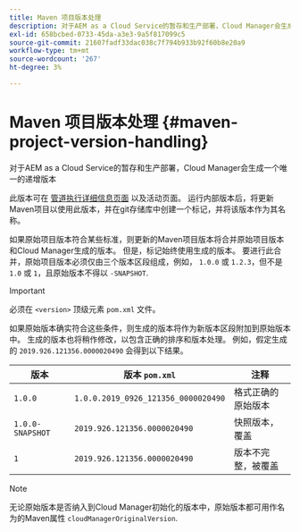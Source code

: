 ```yaml
---
title: Maven 项目版本处理
description: 对于AEM as a Cloud Service的暂存和生产部署，Cloud Manager会生成一个唯一的递增版本。
exl-id: 658bcbed-0733-45da-a3e3-9a5f817099c5
source-git-commit: 21607fadf33dac038c7f794b933b92f60b8e20a9
workflow-type: tm+mt
source-wordcount: '267'
ht-degree: 3%

---
```



# Maven 项目版本处理 {#maven-project-version-handling}

对于AEM as a Cloud Service的暂存和生产部署，Cloud Manager会生成一个唯一的递增版本

此版本可在 [管道执行详细信息页面](/help/implementing/cloud-manager/configuring-pipelines/managing-pipelines.md#view-details) 以及活动页面。 运行内部版本后，将更新Maven项目以使用此版本，并在git存储库中创建一个标记，并将该版本作为其名称。

如果原始项目版本符合某些标准，则更新的Maven项目版本将合并原始项目版本和Cloud Manager生成的版本。 但是，标记始终使用生成的版本。 要进行此合并，原始项目版本必须仅由三个版本区段组成，例如， `1.0.0` 或 `1.2.3`，但不是 `1.0` 或 `1`，且原始版本不得以 `-SNAPSHOT`.

>[!IMPORTANT]
>
>必须在 `<version>` 顶级元素 `pom.xml` 文件。

如果原始版本确实符合这些条件，则生成的版本将作为新版本区段附加到原始版本中。 生成的版本也将稍作修改，以包含正确的排序和版本处理。 例如，假定生成的 `2019.926.121356.0000020490` 会得到以下结果。

| 版本 | 版本 `pom.xml` | 注释 |
|---|---|---|
| `1.0.0` | `1.0.0.2019_0926_121356_0000020490` | 格式正确的原始版本 |
| `1.0.0-SNAPSHOT` | `2019.926.121356.0000020490` | 快照版本，覆盖 |
| `1` | `2019.926.121356.0000020490` | 版本不完整，被覆盖 |

>[!NOTE]
>
>无论原始版本是否纳入到Cloud Manager初始化的版本中，原始版本都可用作名为的Maven属性 `cloudManagerOriginalVersion`.
